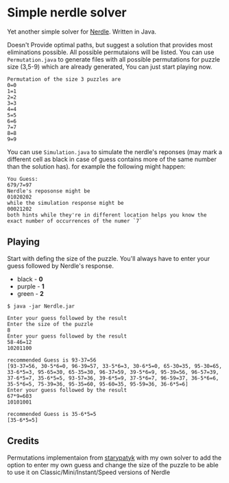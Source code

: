 # Simple nerdle solver
Yet another simple solver for [Nerdle](https://nerdlegame.com/). Written in Java.

Doesn't Provide optimal paths, but suggest a solution that provides most eliminations possible.
All possible permutaions will be listed.
You can use `Permutation.java` to generate files with all possible permutations for puzzle size (3,5-9) which are already generated, You can just start playing now.
```
Permutation of the size 3 puzzles are
0=0
1=1
2=2
3=3
4=4
5=5
6=6
7=7
8=8
9=9
```
You can use `Simulation.java` to simulate the nerdle's reponses (may mark a different cell as black in case of guess contains more of the same number than the solution has). for example the following might happen:
```
You Guess:
679/7=97
Nerdle's reposonse might be 
01020202
while the simulation response might be
00021202
both hints while they're in different location helps you know the exact number of occurrences of the numer `7`
```

## Playing
Start with defing the size of the puzzle.
You'll always have to enter your guess followed by Nerdle's response.

- black - **0** 
- purple - **1**
- green - **2**

```
$ java -jar Nerdle.jar

Enter your guess followed by the result
Enter the size of the puzzle
8
Enter your guess followed by the result
58-46=12
10201100

recommended Guess is 93-37=56
[93-37=56, 30-5*6=0, 96-39=57, 33-5*6=3, 30-6*5=0, 65-30=35, 95-30=65, 33-6*5=3, 95-65=30, 65-35=30, 96-37=59, 39-5*6=9, 95-39=56, 96-57=39, 37-6*5=7, 35-6*5=5, 93-57=36, 39-6*5=9, 37-5*6=7, 96-59=37, 36-5*6=6, 35-5*6=5, 75-39=36, 95-35=60, 95-60=35, 95-59=36, 36-6*5=6]
Enter your guess followed by the result
67*9=603
10101001

recommended Guess is 35-6*5=5
[35-6*5=5]
```
## Credits
Permutations implementaion from [starypatyk](https://github.com/starypatyk/nerdle-solver) with my own solver to add the option to enter my own guess and change the size of the puzzle to be able to use it on Classic/Mini/Instant/Speed versions of Nerdle
